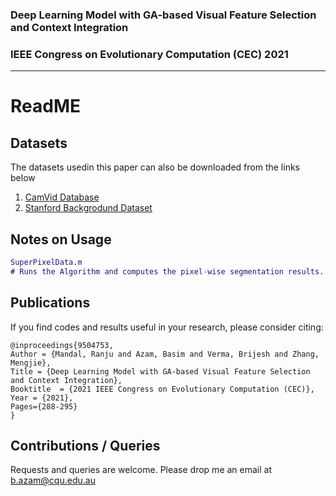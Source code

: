 ### Deep Learning Model with GA-based Visual Feature Selection and Context Integration
### IEEE Congress on Evolutionary Computation (CEC)  2021

_____________________________________________________________________________________________

# ReadME

## Datasets

The datasets usedin this paper can also be downloaded from the links below 
1. [CamVid Database](http://mi.eng.cam.ac.uk/research/projects/VideoRec/)
2. [Stanford Backgrodund Dataset](http://dags.stanford.edu/projects/scenedataset.html)


## Notes on Usage

```matlab
SuperPixelData.m 
# Runs the Algorithm and computes the pixel-wise segmentation results. 
```

## Publications 
If you find codes and results useful in your research, please consider citing:


    @inproceedings{9504753,
	Author = {Mandal, Ranju and Azam, Basim and Verma, Brijesh and Zhang, Mengjie},
	Title = {Deep Learning Model with GA-based Visual Feature Selection and Context Integration},
	Booktitle  = {2021 IEEE Congress on Evolutionary Computation (CEC)},
	Year = {2021},
	Pages={288-295}
    }

## Contributions / Queries 

Requests and queries are welcome. 
Please drop me an email at b.azam@cqu.edu.au
